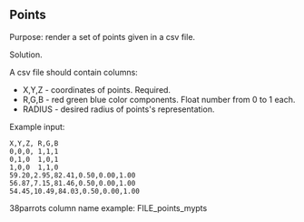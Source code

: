 ## Points

Purpose: render a set of points given in a csv file.

Solution.

A csv file should contain columns:
* X,Y,Z - coordinates of points. Required.
* R,G,B - red green blue color components. Float number from 0 to 1 each.
* RADIUS - desired radius of points's representation.

Example input:
```
X,Y,Z, R,G,B
0,0,0, 1,1,1
0,1,0  1,0,1
1,0,0  1,1,0
59.20,2.95,82.41,0.50,0.00,1.00
56.87,7.15,81.46,0.50,0.00,1.00
54.45,10.49,84.03,0.50,0.00,1.00
```

38parrots column name example: FILE_points_mypts